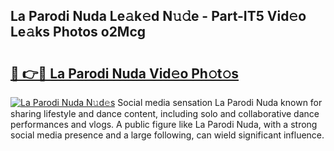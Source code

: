 ## La Parodi Nuda Le𝚊k𝚎d N𝚞𝚍e - Part-IT5 Vid𝚎o Le𝚊ks Photos o2Mcg

# <h2><a href="http://fbfpmfx.evod.top/?m=La+Parodi+Nuda">🔗 👉🔴 La Parodi Nuda Vid𝚎o Ph𝚘t𝚘s</a></h2>

[![La Parodi Nuda N𝚞d𝚎s](https://i.imgur.com/8V9OHl7.gif)](http://fbfpmfx.evod.top/?m=La+Parodi+Nuda)
Social media sensation La Parodi Nuda known for sharing lifestyle and dance content, including solo and collaborative dance performances and vlogs. A public figure like La Parodi Nuda, with a strong social media presence and a large following, can wield significant influence. 
